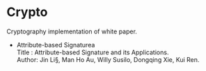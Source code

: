 # Crypto
Cryptography implementation of white paper.


- Attribute-based Signaturea  
Title : Attribute-based Signature and its Applications.  
Author: Jin Li§, Man Ho Au, Willy Susilo, Dongqing Xie, Kui Ren.  
